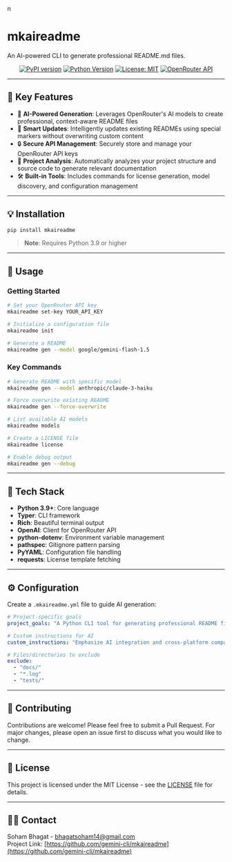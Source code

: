 <!-- AUTOGEN:START -->

n
<p align="center">
  <h1>mkaireadme</h1>
  <p>An AI-powered CLI to generate professional README.md files.</p>
  <p align="center">
    <a href="https://badge.fury.io/py/mkaireadme"><img src="https://badge.fury.io/py/mkaireadme.svg" alt="PyPI version"></a>
    <a href="https://www.python.org"><img src="https://img.shields.io/badge/python-3.9+-blue.svg" alt="Python Version"></a>
    <a href="https://github.com/gemini-cli/mkaireadme/blob/main/LICENSE"><img src="https://img.shields.io/badge/License-MIT-yellow.svg" alt="License: MIT"></a>
    <a href="https://openrouter.ai"><img src="https://img.shields.io/badge/OpenRouter-API-orange" alt="OpenRouter API"></a>
  </p>
</p>

---

## 🚀 Key Features

- 🤖 **AI-Powered Generation**: Leverages OpenRouter's AI models to create professional, context-aware README files
- 🔄 **Smart Updates**: Intelligently updates existing READMEs using special markers without overwriting custom content
- 🔒 **Secure API Management**: Securely store and manage your OpenRouter API keys
- 📁 **Project Analysis**: Automatically analyzes your project structure and source code to generate relevant documentation
- 🛠️ **Built-in Tools**: Includes commands for license generation, model discovery, and configuration management

---

## 💡 Installation

```bash
pip install mkaireadme
```

> **Note**: Requires Python 3.9 or higher

---

## 📖 Usage

### Getting Started
```bash
# Set your OpenRouter API key
mkaireadme set-key YOUR_API_KEY

# Initialize a configuration file
mkaireadme init

# Generate a README
mkaireadme gen --model google/gemini-flash-1.5
```

### Key Commands
```bash
# Generate README with specific model
mkaireadme gen --model anthropic/claude-3-haiku

# Force overwrite existing README
mkaireadme gen --force-overwrite

# List available AI models
mkaireadme models

# Create a LICENSE file
mkaireadme license

# Enable debug output
mkaireadme gen --debug
```

---

## 🔧 Tech Stack

- **Python 3.9+**: Core language
- **Typer**: CLI framework
- **Rich**: Beautiful terminal output
- **OpenAI**: Client for OpenRouter API
- **python-dotenv**: Environment variable management
- **pathspec**: Gitignore pattern parsing
- **PyYAML**: Configuration file handling
- **requests**: License template fetching

---

## ⚙️ Configuration

Create a `.mkaireadme.yml` file to guide AI generation:

```yaml
# Project-specific goals
project_goals: "A Python CLI tool for generating professional README files"

# Custom instructions for AI
custom_instructions: "Emphasize AI integration and cross-platform compatibility"

# Files/directories to exclude
exclude:
  - "docs/"
  - "*.log"
  - "tests/"
```

---

## 🤝 Contributing

Contributions are welcome! Please feel free to submit a Pull Request. For major changes, please open an issue first to discuss what you would like to change.

---

## 📄 License

This project is licensed under the MIT License - see the [LICENSE](LICENSE) file for details.

---

## 👨‍💻 Contact

Soham Bhagat - bhagatsoham14@gmail.com  
Project Link: [https://github.com/gemini-cli/mkaireadme](https://github.com/gemini-cli/mkaireadme)

<!-- AUTOGEN:END -->